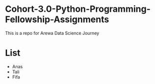 # Cohort-3.0-Python-Programming-Fellowship-Assignments
This is a repo for Arewa Data Science Journey

# List
- Anas
- Tali
- Fifa
